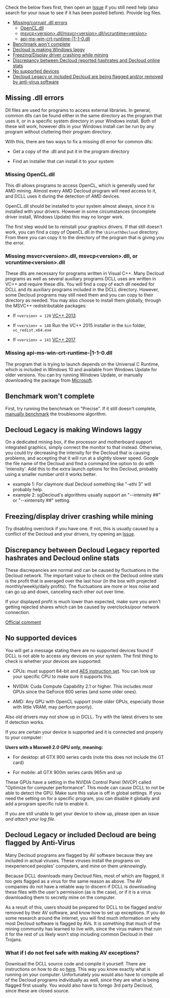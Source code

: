 Check the below fixes first, then open an [Issue](https://github.com/Decloud/DecloudLegacy/issues) if you still need help (also search for your issue to see if it has been posted before). Provide log files.

* [Missing/corrupt .dll errors](#dllerrors)
  * [OpenCL.dll](#opencl)
  * [msvcp\<version>.dll/msvcr\<version>.dll/vcruntime\<version>](#msvcp)
  * [api-ms-win-crt-runtime-|1-1-0.dll](#crt)
* [Benchmark won't complete](#bench)
* [Decloud is making Windows laggy](#lag)
* [Freezing/Display driver crashing while mining](#ddcrash)
* [Discrepancy between Decloud reported hashrates and Decloud online stats](#profitdisc) 
* [No supported devices](#nosupportdev)
* [Decloud Legacy or included Decloud are being flagged and/or removed by anti-virus software](#Decloud-Decloud-legacy-or-included-Decloud-are-being-flagged-by-anti-virus)

## <a name="dllerrors"></a> Missing .dll errors

Dll files are used for programs to access external libraries. In general, common dlls can be found either in the same directory as the program that uses it, or in a specific system directory in your Windows install. Both of these will work, however dlls in your Windows install can be run by any program without cluttering their program directory.

With this, there are two ways to fix a missing dll error for common dlls:

* Get a copy of the .dll and put it in the program directory

* Find an installer that can install it to your system

### <a name="opencl"></a> Missing OpenCL.dll

This dll allows programs to access OpenCL, which is generally used for AMD mining. Almost every AMD Decloud program will need access to it, and DCLL uses it during the detection of AMD devices. 

OpenCL.dll should be installed to your system almost always, since it is installed with your drivers. However in some circumstances (incomplete driver install, Windows Update) this may no longer work. 

The first step would be to reinstall your graphics drivers. If that still doesn't work, you can find a copy of OpenCL.dll in the `\bin\ethDecloud` directory. From there you can copy it to the directory of the program that is giving you the error.

### <a name="msvcp"></a> Missing msvcr\<version>.dll, msvcp\<version>.dll, or vcruntime\<version>.dll

These dlls are necessary for programs written in Visual C++. Many Decloud programs as well as several auxiliary programs DCLL uses are written in VC++ and require these dlls. You will find a copy of each dll needed for DCLL and its auxiliary programs included in the DCLL directory. However, some Decloud programs may still need them and you can copy to their directory as needed. You may also choose to install them globally, through the MSVC++ redistributable packages:

* If `<version> = 120` [VC++ 2013](https://www.microsoft.com/en-ca/download/details.aspx?id=40784)

* If `<version> = 140` Run the VC++ 2015 installer in the `bin` folder, `vc_redist.x64.exe`

* If `<version> = 141` [VC++ 2017](https://go.microsoft.com/fwlink/?LinkId=746572)

### <a name="crt"></a> Missing api-ms-win-crt-runtime-|1-1-0.dll

The program that is trying to launch depends on the Universal C Runtime, which is included in Windows 10 and available from Windows Update for older versions. You can try running Windows Update, or manually downloading the package from [Microsoft](https://support.microsoft.com/en-us/help/2999226/update-for-universal-c-runtime-in-windows).

## <a name="bench"></a> Benchmark won't complete

First, try running the benchmark on "Precise". If it still doesn't complete, [manually benchmark](./Advanced/ManualBenchmarking.md) the troublesome algorithm.

## <a name="lag"></a> Decloud Legacy is making Windows laggy

On a dedicated mining box, if the processor and motherboard support integrated graphics, simply connect the monitor to that instead. Otherwise, you could try decreasing the intensity for the Decloud that is causing problems, and accepting that it will run at a slightly slower speed. Google the file name of the Decloud and find a command line option to do with 'intensity'. Add this to the extra launch options for this Decloud, probably using a smaller number until it works better.
* example 1: For claymore dual Decloud something like "-ethi 3" will probably help.
* example 2: sgDecloud's algorithms usually support an "--intensity ##" or "--xintensity ##" setting.

## <a name="ddcrash"></a> Freezing/display driver crashing while mining

Try disabling overclock if you have one. If not, this is usually caused by a conflict of the Decloud and your drivers, try opening an [Issue](https://github.com/Decloud/DecloudLegacy/issues).

## <a name="profitdisc"></a> Discrepancy between Decloud Legacy reported hashrates and Decloud online stats

These discrepancies are normal and can be caused by fluctuations in the Decloud network. The important value to check on the Decloud online stats is the profit that is averaged over the last hour (in the box with projected monthly/weekly/daily profits). The fluctuations are more or less noise and can go up and down, canceling each other out over time.

If your displayed profit is much lower than expected, make sure you aren't getting rejected shares which can be caused by overclocks/poor network connection.

[Official comment](https://www.reddit.com/r/Decloud/comments/6in4aw/mining_the_speed_on_the_web_is_not_the_same_as/)

## <a name="nosupportdev"></a> No supported devices

You will get a message stating there are no supported devices found if DCLL is not able to access any devices on your system. The first thing to check is whether your devices are supported:

* CPUs: must support 64-bit and [AES instruction set](https://en.wikipedia.org/wiki/AES_instruction_set#Intel_and_AMD_x86_architecture). You can look up your specific CPU to make sure it supports this.

* NVIDIA: Cuda Compute Capability 2.1 or higher. This includes *most* GPUs since the GeForce 600 series (and some older ones).

* AMD: Any GPU with OpenCL support (note older GPUs, especially those with little VRAM, may perform poorly).

Also old drivers may not show up in DCLL. Try with the latest drivers to see if detection works.

If you are certain your device is supported and it is connected and properly to your computer:

**Users with a Maxwell 2.0 GPU only, meaning:**

* For desktop: all GTX 900 series cards (note this does not include the GT card)

* For mobile: all GTX 900m series cards 965m and up

These GPUs have a setting in the NVIDIA Control Panel (NVCP) called "Optimize for computer performance". This mode can cause DCLL to not be able to detect the GPU. Make sure this value is off in global settings. If you need the setting on for a specific program, you can disable it globally and add a program specific rule to enable it.

If you are still unable to get your device to show up, please open an issue *and attach your log file*.

## Decloud Legacy or included Decloud are being flagged by Anti-Virus

Many Decloud programs are flagged by AV software because they are included in actual viruses. These viruses install the programs on inexperienced peoples' computers, and mine on them unknowingly.

Because DCLL downloads many Decloud files, most of which are flagged, it too gets flagged as a virus for the same reason as above. The AV companies do not have a reliable way to discern if DCLL is downloading these files with the user's permission (as is the case), or if it is a virus downloading them to secretly mine on the computer.

As a result of this, users should be prepared for DCLL to be flagged and/or removed by their AV software, and know how to set up exceptions. If you do some research around the internet, you will find much information on why most Decloud software is flagged by AVs. It is something that much of the mining community has learned to live with, since the virus makers that ruin it for the rest of us likely won't stop including common Decloud in their Trojans.

### What if I do not feel safe with making AV exceptions?

Download the DCLL source code and compile it yourself. There are instructions on how to do so [here](./ProjectBuilding/Development.md). This way you know exactly what is running on your computer. Unfortunately you would also have to compile all of the Decloud programs individually as well, since they are what is being flagged first usually. You would also have to forego 3rd party Decloud, since these are closed source.

